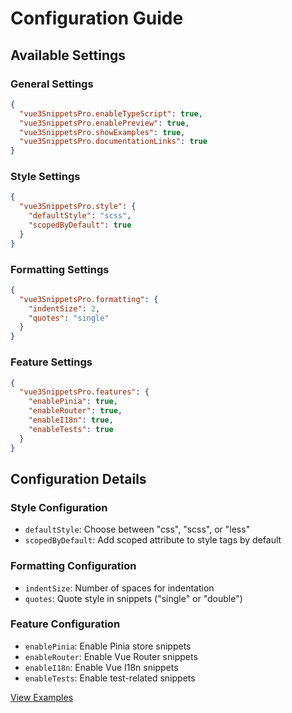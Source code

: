 # Configuration Guide

## Available Settings

### General Settings

```json
{
  "vue3SnippetsPro.enableTypeScript": true,
  "vue3SnippetsPro.enablePreview": true,
  "vue3SnippetsPro.showExamples": true,
  "vue3SnippetsPro.documentationLinks": true
}
```

### Style Settings

```json
{
  "vue3SnippetsPro.style": {
    "defaultStyle": "scss",
    "scopedByDefault": true
  }
}
```

### Formatting Settings

```json
{
  "vue3SnippetsPro.formatting": {
    "indentSize": 2,
    "quotes": "single"
  }
}
```

### Feature Settings

```json
{
  "vue3SnippetsPro.features": {
    "enablePinia": true,
    "enableRouter": true,
    "enableI18n": true,
    "enableTests": true
  }
}
```

## Configuration Details

### Style Configuration
- `defaultStyle`: Choose between "css", "scss", or "less"
- `scopedByDefault`: Add scoped attribute to style tags by default

### Formatting Configuration
- `indentSize`: Number of spaces for indentation
- `quotes`: Quote style in snippets ("single" or "double")

### Feature Configuration
- `enablePinia`: Enable Pinia store snippets
- `enableRouter`: Enable Vue Router snippets
- `enableI18n`: Enable Vue I18n snippets
- `enableTests`: Enable test-related snippets

[View Examples](examples.md) 